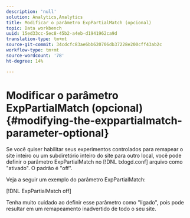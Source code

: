 ```yaml
---
description: 'null'
solution: Analytics,Analytics
title: Modificar o parâmetro ExpPartialMatch (opcional)
topic: Data workbench
uuid: 15ed33cc-5ec8-45b2-a4eb-d1941962ca9d
translation-type: tm+mt
source-git-commit: 34cdcfc83ae6bb620706db37228e200cff43ab2c
workflow-type: tm+mt
source-wordcount: '78'
ht-degree: 14%

---
```



# Modificar o parâmetro ExpPartialMatch (opcional){#modifying-the-exppartialmatch-parameter-optional}

Se você quiser habilitar seus experimentos controlados para remapear o site inteiro ou um subdiretório inteiro do site para outro local, você pode definir o parâmetro ExpPartialMatch no [!DNL txlogd.conf] arquivo como &quot;ativado&quot;. O padrão é &quot;off&quot;.

Veja a seguir um exemplo do parâmetro ExpPartialMatch:

[!DNL ExpPartialMatch off]

Tenha muito cuidado ao definir esse parâmetro como &quot;ligado&quot;, pois pode resultar em um remapeamento inadvertido de todo o seu site.
